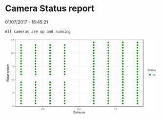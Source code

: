 Camera Status report
================
01/07/2017 - 16:45:21

    All cameras are up and running

![](camreport_files/figure-markdown_github/unnamed-chunk-2-1.png)
